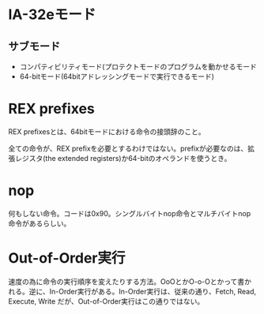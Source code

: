 # IA-32eモード
## サブモード
- コンパティビリティモード(プロテクトモードのプログラムを動かせるモード
- 64-bitモード(64bitアドレッシングモードで実行できるモード)

# REX prefixes
REX prefixesとは、64bitモードにおける命令の接頭辞のこと。

全ての命令が、REX prefixを必要とするわけではない。prefixが必要なのは、拡張レジスタ(the extended registers)か64-bitのオペランドを使うとき。

# nop
何もしない命令。コードは0x90。シングルバイトnop命令とマルチバイトnop命令があるらしい。

# Out-of-Order実行
速度の為に命令の実行順序を変えたりする方法。OoOとかO-o-Oとかって書かれる。逆に、In-Order実行がある。In-Order実行は、従来の通り、Fetch, Read, Execute, Write だが、Out-of-Order実行はこの通りではない。
